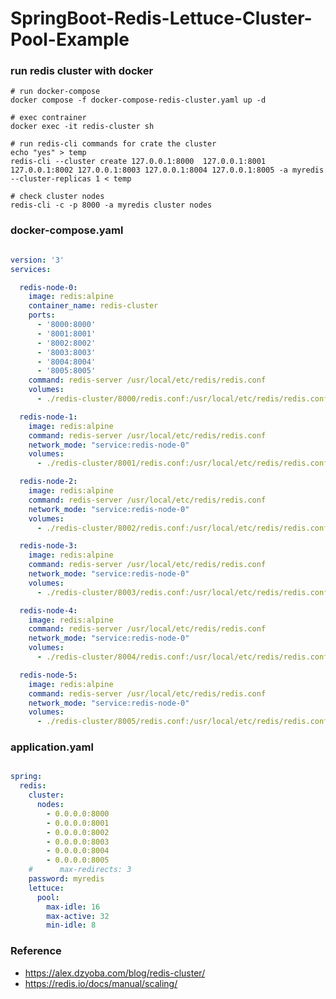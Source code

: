 # SpringBoot-Redis-Lettuce-Cluster-Pool-Example

### run redis cluster with docker 

    # run docker-compose
    docker compose -f docker-compose-redis-cluster.yaml up -d

    # exec contrainer    
    docker exec -it redis-cluster sh
    
    # run redis-cli commands for crate the cluster
    echo "yes" > temp
    redis-cli --cluster create 127.0.0.1:8000  127.0.0.1:8001  127.0.0.1:8002 127.0.0.1:8003 127.0.0.1:8004 127.0.0.1:8005 -a myredis --cluster-replicas 1 < temp

    # check cluster nodes
    redis-cli -c -p 8000 -a myredis cluster nodes


### docker-compose.yaml

```yaml

version: '3'
services:

  redis-node-0:
    image: redis:alpine
    container_name: redis-cluster
    ports:
      - '8000:8000'
      - '8001:8001'
      - '8002:8002'
      - '8003:8003'
      - '8004:8004'
      - '8005:8005'
    command: redis-server /usr/local/etc/redis/redis.conf
    volumes:
      - ./redis-cluster/8000/redis.conf:/usr/local/etc/redis/redis.conf

  redis-node-1:
    image: redis:alpine
    command: redis-server /usr/local/etc/redis/redis.conf
    network_mode: "service:redis-node-0"
    volumes:
      - ./redis-cluster/8001/redis.conf:/usr/local/etc/redis/redis.conf

  redis-node-2:
    image: redis:alpine
    command: redis-server /usr/local/etc/redis/redis.conf
    network_mode: "service:redis-node-0"
    volumes:
      - ./redis-cluster/8002/redis.conf:/usr/local/etc/redis/redis.conf

  redis-node-3:
    image: redis:alpine
    command: redis-server /usr/local/etc/redis/redis.conf
    network_mode: "service:redis-node-0"
    volumes:
      - ./redis-cluster/8003/redis.conf:/usr/local/etc/redis/redis.conf

  redis-node-4:
    image: redis:alpine
    command: redis-server /usr/local/etc/redis/redis.conf
    network_mode: "service:redis-node-0"
    volumes:
      - ./redis-cluster/8004/redis.conf:/usr/local/etc/redis/redis.conf

  redis-node-5:
    image: redis:alpine
    command: redis-server /usr/local/etc/redis/redis.conf
    network_mode: "service:redis-node-0"
    volumes:
      - ./redis-cluster/8005/redis.conf:/usr/local/etc/redis/redis.conf

```

### application.yaml

````yaml

spring:
  redis:
    cluster:
      nodes:
        - 0.0.0.0:8000
        - 0.0.0.0:8001
        - 0.0.0.0:8002
        - 0.0.0.0:8003
        - 0.0.0.0:8004
        - 0.0.0.0:8005
    #      max-redirects: 3
    password: myredis
    lettuce:
      pool:
        max-idle: 16
        max-active: 32
        min-idle: 8

````

### Reference

- https://alex.dzyoba.com/blog/redis-cluster/
- https://redis.io/docs/manual/scaling/

